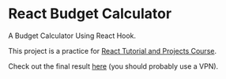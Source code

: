 # React Budget Calculator

A Budget Calculator Using React Hook.

This project is a practice for [React Tutorial and Projects Course](https://www.udemy.com/course/react-tutorial-and-projects-course/).

Check out the final result [here](https://amirhosseinnouri-budget-calculator.netlify.app) (you should probably use a VPN).
